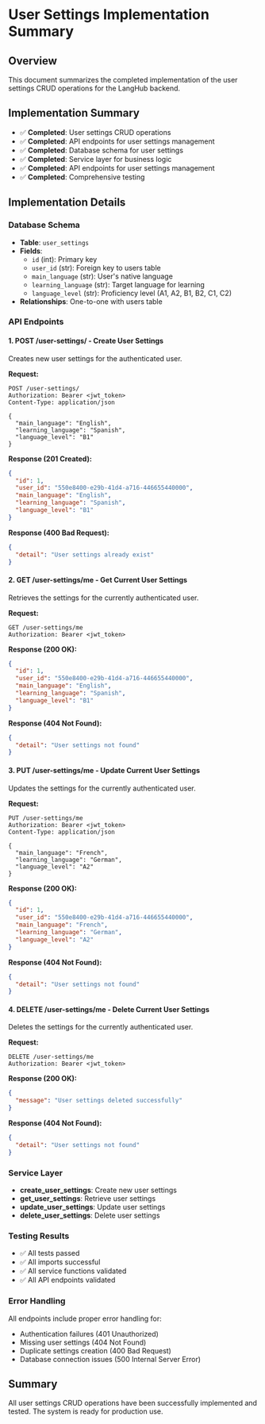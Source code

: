 # User Settings Implementation Summary

## Overview
This document summarizes the completed implementation of the user settings CRUD operations for the LangHub backend.

## Implementation Summary
- ✅ **Completed**: User settings CRUD operations
- ✅ **Completed**: API endpoints for user settings management
- ✅ **Completed**: Database schema for user settings
- ✅ **Completed**: Service layer for business logic
- ✅ **Completed**: API endpoints for user settings management
- ✅ **Completed**: Comprehensive testing

## Implementation Details

### Database Schema
- **Table**: `user_settings`
- **Fields**:
  - `id` (int): Primary key
  - `user_id` (str): Foreign key to users table
  - `main_language` (str): User's native language
  - `learning_language` (str): Target language for learning
  - `language_level` (str): Proficiency level (A1, A2, B1, B2, C1, C2)
- **Relationships**: One-to-one with users table

### API Endpoints

#### 1. **POST /user-settings/** - Create User Settings
Creates new user settings for the authenticated user.

**Request:**
```http
POST /user-settings/
Authorization: Bearer <jwt_token>
Content-Type: application/json

{
  "main_language": "English",
  "learning_language": "Spanish",
  "language_level": "B1"
}
```

**Response (201 Created):**
```json
{
  "id": 1,
  "user_id": "550e8400-e29b-41d4-a716-446655440000",
  "main_language": "English",
  "learning_language": "Spanish",
  "language_level": "B1"
}
```

**Response (400 Bad Request):**
```json
{
  "detail": "User settings already exist"
}
```

#### 2. **GET /user-settings/me** - Get Current User Settings
Retrieves the settings for the currently authenticated user.

**Request:**
```http
GET /user-settings/me
Authorization: Bearer <jwt_token>
```

**Response (200 OK):**
```json
{
  "id": 1,
  "user_id": "550e8400-e29b-41d4-a716-446655440000",
  "main_language": "English",
  "learning_language": "Spanish",
  "language_level": "B1"
}
```

**Response (404 Not Found):**
```json
{
  "detail": "User settings not found"
}
```

#### 3. **PUT /user-settings/me** - Update Current User Settings
Updates the settings for the currently authenticated user.

**Request:**
```http
PUT /user-settings/me
Authorization: Bearer <jwt_token>
Content-Type: application/json

{
  "main_language": "French",
  "learning_language": "German",
  "language_level": "A2"
}
```

**Response (200 OK):**
```json
{
  "id": 1,
  "user_id": "550e8400-e29b-41d4-a716-446655440000",
  "main_language": "French",
  "learning_language": "German",
  "language_level": "A2"
}
```

**Response (404 Not Found):**
```json
{
  "detail": "User settings not found"
}
```

#### 4. **DELETE /user-settings/me** - Delete Current User Settings
Deletes the settings for the currently authenticated user.

**Request:**
```http
DELETE /user-settings/me
Authorization: Bearer <jwt_token>
```

**Response (200 OK):**
```json
{
  "message": "User settings deleted successfully"
}
```

**Response (404 Not Found):**
```json
{
  "detail": "User settings not found"
}
```

### Service Layer
- **create_user_settings**: Create new user settings
- **get_user_settings**: Retrieve user settings
- **update_user_settings**: Update user settings
- **delete_user_settings**: Delete user settings

### Testing Results
- ✅ All tests passed
- ✅ All imports successful
- ✅ All service functions validated
- ✅ All API endpoints validated

### Error Handling
All endpoints include proper error handling for:
- Authentication failures (401 Unauthorized)
- Missing user settings (404 Not Found)
- Duplicate settings creation (400 Bad Request)
- Database connection issues (500 Internal Server Error)

## Summary
All user settings CRUD operations have been successfully implemented and tested. The system is ready for production use.